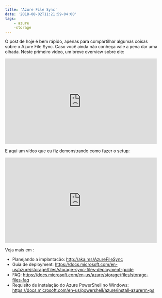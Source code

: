 ```yaml
---
title: 'Azure File Sync'
date: '2018-08-02T11:21:59-04:00'
tags:
    - azure
    -storage
---
```


O post de hoje é bem rápido, apenas para compartilhar algumas coisas sobre o Azure File Sync. Caso você ainda não conheça vale a pena dar uma olhada. Neste primeiro vídeo, um breve overview sobre ele:

<iframe allow="accelerometer; autoplay; clipboard-write; encrypted-media; gyroscope; picture-in-picture" allowfullscreen="" frameborder="0" height="281" loading="lazy" src="https://www.youtube.com/embed/Zm2w8-TRn-o?feature=oembed" title="Azure File Sync Overview" width="500"></iframe>

E aqui um vídeo que eu fiz demonstrando como fazer o setup:

<iframe allow="accelerometer; autoplay; clipboard-write; encrypted-media; gyroscope; picture-in-picture" allowfullscreen="" frameborder="0" height="281" loading="lazy" src="https://www.youtube.com/embed/6lDbvF31jik?feature=oembed" title="Azure File Sync" width="500"></iframe>

Veja mais em :

- Planejando a implantacão: <http://aka.ms/AzureFileSync>
- Guia de deployment: <https://docs.microsoft.com/en-us/azure/storage/files/storage-sync-files-deployment-guide>
- FAQ: <https://docs.microsoft.com/en-us/azure/storage/files/storage-files-faq>
- Requisito de instalação do Azure PowerShell no Windows: <https://docs.microsoft.com/en-us/powershell/azure/install-azurerm-ps>
